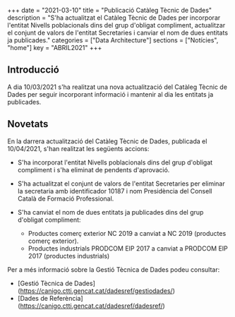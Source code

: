 +++
date        = "2021-03-10"
title       = "Publicació Catàleg Tècnic de Dades"
description = "S'ha actualitzat el Catàleg Tècnic de Dades per incorporar l'entitat Nivells poblacionals dins del grup d'obligat compliment, actualitzar el conjunt de valors de l'entitat Secretaries i canviar el nom de dues entitats ja publicades."
categories  = ["Data Architecture"]
sections    = ["Notícies", "home"]
key = "ABRIL2021"
+++

## Introducció

A dia 10/03/2021 s'ha realitzat una nova actualització del Catàleg Tècnic de Dades per seguir incorporant informació i mantenir al dia les entitats ja publicades.
 
## Novetats

En la darrera actualització del Catàleg Tècnic de Dades, publicada el 10/04/2021, s'han realitzat les següents accions:

- S'ha incorporat l'entitat Nivells poblacionals dins del grup d'obligat compliment i s'ha eliminat de pendents d'aprovació.

- S'ha actualitzat el conjunt de valors de l'entitat Secretaries per eliminar la secretaria amb identificador 10187 i nom Presidència del Consell Català de Formació Professional.

- S'ha canviat el nom de dues entitats ja publicades dins del grup d'obligat compliment:
  - Productes comerç exterior NC 2019 a canviat a NC 2019 (productes comerç exterior).
  - Productes industrials PRODCOM EIP 2017  a canviat a PRODCOM EIP 2017 (productes industrials)


Per a més informació sobre la Gestió Tècnica de Dades podeu consultar:

* [Gestió Tècnica de Dades] (https://canigo.ctti.gencat.cat/dadesref/gestiodades/)
* [Dades de Referència] (https://canigo.ctti.gencat.cat/dadesref/dadesref/)

